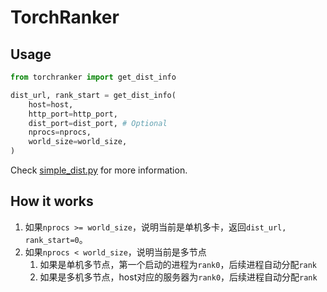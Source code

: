 # TorchRanker

## Usage

```python
from torchranker import get_dist_info

dist_url, rank_start = get_dist_info(
    host=host,
    http_port=http_port,
    dist_port=dist_port, # Optional
    nprocs=nprocs,
    world_size=world_size,
)
```

Check [simple_dist.py](./simple_dist.py) for more information.

## How it works

1. 如果`nprocs >= world_size`，说明当前是单机多卡，返回`dist_url, rank_start=0`。
2. 如果`nprocs < world_size`，说明当前是多节点
   1. 如果是单机多节点，第一个启动的进程为`rank0`，后续进程自动分配`rank`
   2. 如果是多机多节点，host对应的服务器为`rank0`，后续进程自动分配`rank`
